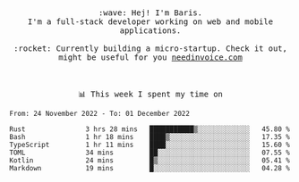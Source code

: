 <p align="center">
  <br><br>
  <samp>
    :wave: Hej! I'm Baris.
    <br>I'm a full-stack developer working on web and mobile applications.
       <br><br>:rocket: Currently building a micro-startup. Check it out, might be useful for you <a href="https://needinvoice.com/" target="_blank">needinvoice.com</a>

  </samp>
 <br><br><br>
</p>
<p align=center><samp>📊  This week I spent my time on</samp></p>


<!--START_SECTION:waka-->

```text
From: 24 November 2022 - To: 01 December 2022

Rust               3 hrs 28 mins   ███████████▒░░░░░░░░░░░░░   45.80 %
Bash               1 hr 18 mins    ████▒░░░░░░░░░░░░░░░░░░░░   17.35 %
TypeScript         1 hr 11 mins    ████░░░░░░░░░░░░░░░░░░░░░   15.60 %
TOML               34 mins         ██░░░░░░░░░░░░░░░░░░░░░░░   07.55 %
Kotlin             24 mins         █▒░░░░░░░░░░░░░░░░░░░░░░░   05.41 %
Markdown           19 mins         █░░░░░░░░░░░░░░░░░░░░░░░░   04.28 %
```

<!--END_SECTION:waka-->


